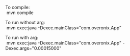 <p>To compile:<br/>
&nbsp;mvn compile<br/>
<p>To run without arg:<br/>
&nbsp;mvn exec:java -Dexec.mainClass="com.overonix.App"<br/>
<p>To run with arg:<br/>
&nbsp;mvn exec:java -Dexec.mainClass="com.overonix.App" -Dexec.args="0.00015000"<br/>

